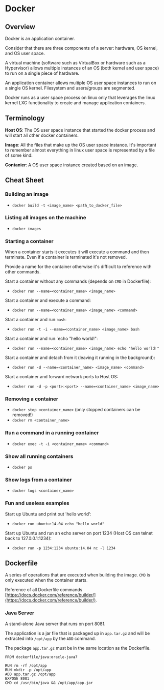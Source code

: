 # Docker

## Overview

Docker is an application container.

Consider that there are three components of a server: hardware, OS kernel, and OS user space.

A virtual machine (software such as VirtualBox or hardware such as a Hypervisor) allows multiple instances of an OS (both kernel and user space) to run on a single piece of hardware.

An application container allows multiple OS user space instances to run on a single OS kernel. Filesystem and users/groups are segmented.

Docker runs as a user space process on linux only that leverages the linux kernel LXC functionality to create and manage application containers.

## Terminology

**Host OS**: The OS user space instance that started the docker process and will start all other docker containers.

**Image**: All the files that make up the OS user space instance. It's important to remember almost everything in linux user space is represented by a file of some kind.

**Contanier**: A OS user space instance created based on an image.

## Cheat Sheet

### Building an image

- `docker build -t <image_name> <path_to_docker_file>`

### Listing all images on the machine

- `docker images`

### Starting a container

When a container starts it executes it will execute a command and then terminate. Even if a container is terminated it's not removed.

Provide a name for the container otherwise it's difficult to reference with other commands.

Start a container without any commands (depends on `CMD` in Dockerfile):
- `docker run --name=<container_name> <image_name>`

Start a container and execute a command:
- `docker run --name=<container_name> <image_name> <command>`

Start a container and run `bash`:
- `docker run -t -i --name=<container_name> <image_name> bash`

Start a container and run `echo "hello world!":
- `docker run --name=<container_name> <image_name> echo "hello world!"`

Start a container and detach from it (leaving it running in the background):
- `docker run -d --name=<container_name> <image_name> <command>`

Start a container and forward network ports to Host OS:
- `docker run -d -p <port>:<port> --name=<container_name> <image_name>`

### Removing a container

- `docker stop <container_name>` (only stopped containers can be removed!)
- `docker rm <container_name>`

### Run a command in a running container

- `docker exec -t -i <container_name> <command>`

### Show all running containers

- `docker ps`

### Show logs from a container

- `docker logs <container_name>`

### Fun and useless examples

Start up Ubuntu and print out 'hello world':
- `docker run ubuntu:14.04 echo "hello world"`

Start up Ubuntu and run an echo server on port 1234 (Host OS can telnet back to 127.0.0.1:1234):
- `docker run -p 1234:1234 ubuntu:14.04 nc -l 1234`

## Dockerfile

A series of operations that are executed when building the image. `CMD` is only executed when the container starts.

Reference of all Dockerfile commands [https://docs.docker.com/reference/builder/](https://docs.docker.com/reference/builder/).

### Java Server

A stand-alone Java server that runs on port 8081.

The application is a jar file that is packaged up in `app.tar.gz` and will be extracted into `/opt/app` by the `ADD` command.

The package `app.tar.gz` must be in the same location as the Dockerfile.

```
FROM dockerfile/java:oracle-java7

RUN rm -rf /opt/app
RUN mkdir -p /opt/app
ADD app.tar.gz /opt/app
EXPOSE 8081
CMD cd /usr/bin/java && /opt/app/app.jar
```
